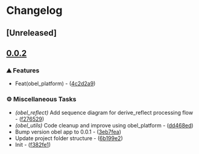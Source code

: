 # Changelog

## [Unreleased]

## [0.0.2](https://github.com/takula-tech/nita-obel/compare/obel_app-v0.0.1...obel_app-v0.0.2)

### ⛰️ Features

- Feat(obel_platform) - ([4c2d2a9](https://github.com/takula-tech/nita-obel/commit/4c2d2a9b77ddf780b51e1a2782b080a79d261eca))

### ⚙️ Miscellaneous Tasks

- _(obel_reflect)_ Add sequence diagram for derive_reflect processing flow - ([f276529](https://github.com/takula-tech/nita-obel/commit/f2765299fcedae37252473c32ba2f91bbf0ad1dc))
- _(obel_utils)_ Code cleanup and improve using obel_platform - ([dd468ed](https://github.com/takula-tech/nita-obel/commit/dd468ede70a67f83c382821a3ecab39391f21da0))
- Bump version obel app to 0.0.1 - ([3eb7fea](https://github.com/takula-tech/nita-obel/commit/3eb7feaa7811b13dd5691e8ac7b9794e342943c4))
- Update project folder structure - ([6b199e2](https://github.com/takula-tech/nita-obel/commit/6b199e28615c2b848a9888bd6d76a2f4a5d472d4))
- Init - ([f382fe1](https://github.com/takula-tech/nita-obel/commit/f382fe1fc141778032e0099a6300c5daf0b050cd))
